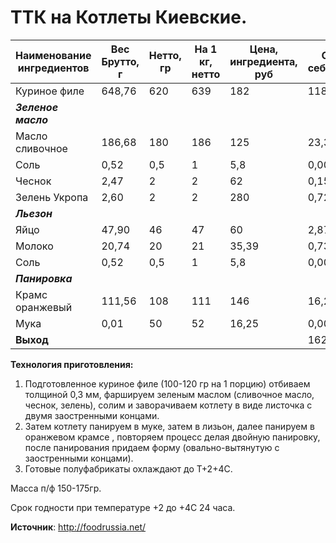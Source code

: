 # ТТК на Котлеты Киевские.

| Наименование ингредиентов | Вес Брутто, г | Нетто, гр | На 1 кг, нетто | Цена, ингредиента, руб | Сырьевая себестоимость |
|---------------------------|---------------|-----------|----------------|------------------------|------------------------|
| Куриное филе              | 648,76        | 620       | 639            | 182                    | 118,075                |
| _**Зеленое масло**_       |               |           |                |                        |                        |
| Масло сливочное           | 186,68        | 180       | 186            | 125                    | 23,335                 |
| Соль                      | 0,52          | 0,5       | 1              | 5,8                    | 0,003                  |
| Чеснок                    | 2,47          | 2         | 2              | 62                     | 0,153                  |
| Зелень Укропа             | 2,60          | 2         | 2              | 280                    | 0,727                  |
| _**Льезон**_              |               |           |                |                        |                        |
| Яйцо                      | 47,90         | 46        | 47             | 60                     | 2,874                  |
| Молоко                    | 20,74         | 20        | 21             | 35,39                  | 0,734                  |
| Соль                      | 0,52          | 0,5       | 1              | 5,8                    | 0,003                  |
| _**Панировка**_           |               |           |                |                        |                        |
| Крамс оранжевый           | 111,56        | 108       | 111            | 146                    | 16,288                 |
| Мука                      | 0,01          | 50        | 52             | 16,25                  | 0,000                  |
| **Выход**                 |               |           |                |                        | 162,193                |

**Технология приготовления:**

1. Подготовленное куриное филе (100-120 гр на 1 порцию) отбиваем толщиной 0,3 мм,  фаршируем зеленым маслом (сливочное масло, чеснок, зелень), солим  и заворачиваем котлету в виде листочка с двумя заостренными концами.
2. Затем котлету панируем в муке, затем в лизьон, далее панируем  в оранжевом крамсе , повторяем процесс делая двойную панировку, после панирования придаем форму (овально-вытянутую  с заостренными концами).
3. Готовые полуфабрикаты охлаждают до Т+2+4С.

Масса  п/ф 150-175гр.

Срок годности при температуре +2 до +4С 24 часа. 	

**Источник**: http://foodrussia.net/

